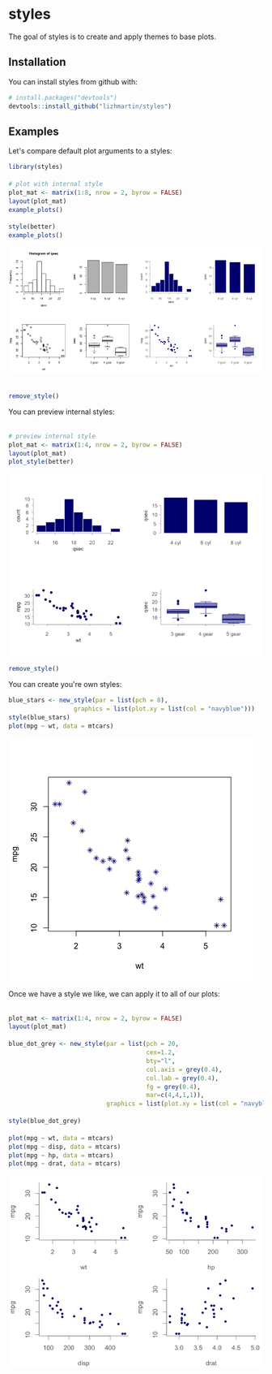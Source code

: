 
<!-- README.md is generated from README.Rmd. Please edit that file -->
styles
======

The goal of styles is to create and apply themes to base plots.

Installation
------------

You can install styles from github with:

``` r
# install.packages("devtools")
devtools::install_github("lizhmartin/styles")
```

Examples
--------

Let's compare default plot arguments to a styles:

``` r
library(styles)

# plot with internal style
plot_mat <- matrix(1:8, nrow = 2, byrow = FALSE)
layout(plot_mat)
example_plots()

style(better)
example_plots()
```

![](README-example-1.png)

``` r

remove_style()
```

You can preview internal styles:

``` r

# preview internal style
plot_mat <- matrix(1:4, nrow = 2, byrow = FALSE)
layout(plot_mat)
plot_style(better)
```

![](README-unnamed-chunk-2-1.png)

``` r
remove_style()
```

You can create you're own styles:

``` r
blue_stars <- new_style(par = list(pch = 8),
                  graphics = list(plot.xy = list(col = "navyblue")))
style(blue_stars)
plot(mpg ~ wt, data = mtcars)
```

![](README-unnamed-chunk-3-1.png)

Once we have a style we like, we can apply it to all of our plots:

``` r

plot_mat <- matrix(1:4, nrow = 2, byrow = FALSE)
layout(plot_mat)

blue_dot_grey <- new_style(par = list(pch = 20,
                                      cex=1.2,
                                      bty="l",
                                      col.axis = grey(0.4),
                                      col.lab = grey(0.4),
                                      fg = grey(0.4),
                                      mar=c(4,4,1,1)),
                           graphics = list(plot.xy = list(col = "navyblue")))

style(blue_dot_grey)

plot(mpg ~ wt, data = mtcars)
plot(mpg ~ disp, data = mtcars)
plot(mpg ~ hp, data = mtcars)
plot(mpg ~ drat, data = mtcars)
```

![](README-unnamed-chunk-4-1.png)
